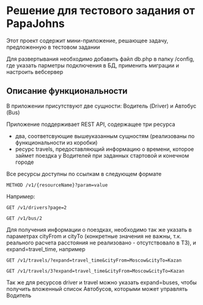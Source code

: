 # Решение для тестового задания от PapaJohns

Этот проект содержит мини-приложение, решающее задачу, предложенную в тестовом задании

Для развертывания необходимо добавить файл db.php в папку /config, где указать парметры подключения в БД, применить миграции и настроить вебсервер

## Описание функциональности

В приложении присутствуют две сущности: Водитель (Driver) и Автобус (Bus)

Приложение поддерживает REST API, содержащее три ресурса  
- два, соответсвующие вышеуказанным сущностям (реализованы по функциональности из коробки)
- ресурс travels, предоставляющий информацию о времени, которое займет поездка у Водителей при заданных стартовой и конечном городе

Все ресурсы доступны по ссылкам в следующем формате

```
METHOD /v1/{resourceName}?param=value
```

Например:

```
GET /v1/drivers?page=2

GET /v1/bus/2
```

Для получения информации о поездках, необходимо так же указать в параметрах
 cityFrom и cityTo (конкретные значения не важны, т.к. реального расчета расстояния не реализовано - отсутствовало в ТЗ), и expand=travel_time, например

```
GET /v1/travels/?expand=travel_time&cityFrom=Moscow&cityTo=Kazan

GET /v1/travels/3?expand=travel_time&cityFrom=Moscow&cityTo=Kazan
```

Так же для ресурсов driver и travel можно указать expand=buses, чтобы получить вложенный список Автобусов, которыми может управлять Водитель